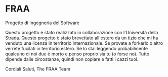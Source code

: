 # FRAA
Progetto di Ingegneria del Software

Questo progetto è stato realizzato in collaborazione con l'Università della Strada. Questo progetto è stato brevettato all'estero da un tizio che mi ha venduto una licenza in territorio internazionale.
Se provate a forkarlo o altro verrete fucilati in territorio estero. Se lo stai leggendo probabilmente qualcuno di noi due è morto e penso proprio sia tu (o forse no).
Tutto dipende dalle circostanze, quindi non copiare e fatti i cazzi tuoi.

Cordiali Saluti, The FRAA Team
